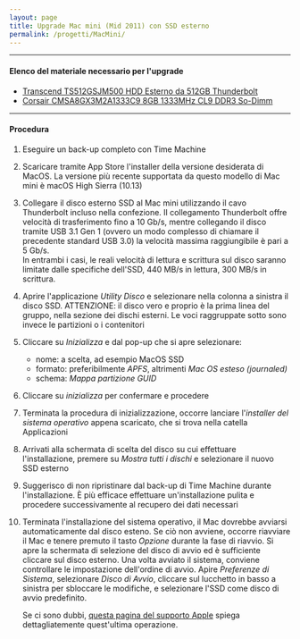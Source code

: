 ```yaml
---
layout: page
title: Upgrade Mac mini (Mid 2011) con SSD esterno
permalink: /progetti/MacMini/
---
```

   
- - -
  
#### Elenco del materiale necessario per l'upgrade
  
  
* [Transcend TS512GSJM500 HDD Esterno da 512GB Thunderbolt](https://amzn.to/2DoTC05)
* [Corsair CMSA8GX3M2A1333C9 8GB 1333MHz CL9 DDR3 So-Dimm](https://amzn.to/2uEW4KI)
  
  
- - -
  
#### Procedura
  
  
1. Eseguire un back-up completo con Time Machine

2. Scaricare tramite App Store l'installer della versione desiderata di MacOS. La versione più recente supportata da questo modello di Mac mini è macOS High Sierra (10.13)

3. Collegare il disco esterno SSD al Mac mini utilizzando il cavo Thunderbolt incluso nella confezione. Il collegamento Thunderbolt offre velocità di trasferimento fino a 10 Gb/s, mentre collegando il disco tramite USB 3.1 Gen 1 (ovvero un modo complesso di chiamare il precedente standard USB 3.0) la velocità massima raggiungibile è pari a 5 Gb/s.  
    In entrambi i casi, le reali velocità di lettura e scrittura sul disco saranno limitate dalle specifiche dell'SSD, 440 MB/s in lettura, 300 MB/s in scrittura.

4. Aprire l'applicazione *Utility Disco* e selezionare nella colonna a sinistra il disco SSD. ATTENZIONE: il disco vero e proprio è la prima linea del gruppo, nella sezione dei dischi esterni. Le voci raggruppate sotto sono invece le partizioni o i contenitori

5. Cliccare su *Inizializza* e dal pop-up che si apre selezionare:
    * nome: a scelta, ad esempio MacOS SSD
    * formato: preferibilmente *APFS*, altrimenti *Mac OS esteso (journaled)*
    * schema: *Mappa partizione GUID*
    
6. Cliccare su *inizializza* per confermare e procedere

7. Terminata la procedura di inizializzazione, occorre lanciare l'*installer del sistema operativo* appena scaricato, che si trova nella catella Applicazioni

8. Arrivati alla schermata di scelta del disco su cui effettuare l'installazione, premere su *Mostra tutti i dischi* e selezionare il nuovo SSD esterno

9. Suggerisco di non ripristinare dal back-up di Time Machine durante l'installazione. È più efficace effettuare un'installazione pulita e procedere successivamente al recupero dei dati necessari

10. Terminata l'installazione del sistema operativo, il Mac dovrebbe avviarsi automaticamente dal disco esteno. Se ciò non avviene, occorre riavviare il Mac e tenere premuto il tasto *Opzione* durante la fase di riavvio. Si apre la schermata di selezione del disco di avvio ed è sufficiente cliccare sul disco esterno. Una volta avviato il sistema, conviene controllare le impostazione dell'ordine di avvio. Apire *Preferenze di Sistema*, selezionare *Disco di Avvio*, cliccare sul lucchetto in basso a sinistra per sbloccare le modifiche, e selezionare l'SSD come disco di avvio predefinito.

    Se ci sono dubbi, [questa pagina del supporto Apple](https://support.apple.com/it-it/HT202796) spiega dettagliatemente quest'ultima operazione.
